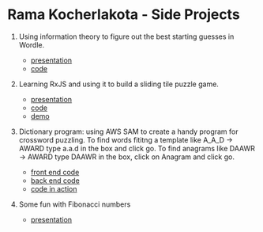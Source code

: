 # Rama Kocherlakota - Side Projects

1. Using information theory to figure out the best starting guesses in Wordle.  
    - [presentation](https://docs.google.com/presentation/d/1gkt_OCE6O3TcbdP1vEmrwHxkC7opjAI2g7cmMC8Pug4)
    - [code](https://github.com/ramakocherlakota/wordle-level-up-2022/)

2. Learning RxJS and using it to build a sliding tile puzzle game.
    - [presentation](https://docs.google.com/presentation/d/1SFe3PqXCgjVOxBlJhrsUpoDS2_vpniID/edit?usp=sharing&ouid=102963138023163497394)
    - [code](https://github.com/ramakocherlakota/shuffalo)
    - [demo](https://ramakocherlakota.github.io/shuffalo/index.html)
3. Dictionary program: using AWS SAM to create a handy program for crossword puzzling.  To find words fititng a template like A_A_D -> AWARD type a.a.d in the box and click go.  To find anagrams like DAAWR -> AWARD type DAAWR in the box, click on Anagram and click go.
    - [front end code](https://github.com/ramakocherlakota/aws-dict)
    - [back end code](https://github.com/ramakocherlakota/aws-dict-sam)
    - [code in action](https://dict.ramakocherlakota.net/index.html)
4. Some fun with Fibonacci numbers
    - [presentation](https://docs.google.com/presentation/d/1p6zc8zELiK5Gm_R3vjuGEtp-9dRn03c97zgAEeW4nxA)
